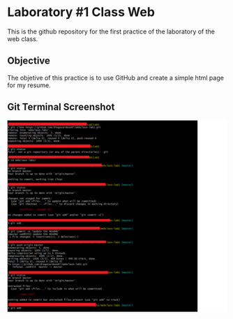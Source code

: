 # Laboratory #1 Class Web
This is the github repository for the first practice of the laboratory of the web class.

## Objective
The objetive of this practice is to use GitHub and create a simple html page for my resume.

## Git Terminal Screenshot
![](https://github.com/diegocardozo97/webclass-lab1/raw/master/ss-git-terminal.png)
